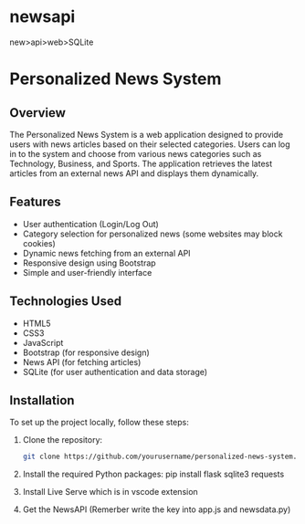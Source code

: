 # newsapi
new>api>web>SQLite
# Personalized News System

## Overview
The Personalized News System is a web application designed to provide users with news articles based on their selected categories. Users can log in to the system and choose from various news categories such as Technology, Business, and Sports. The application retrieves the latest articles from an external news API and displays them dynamically.

## Features
- User authentication (Login/Log Out)
- Category selection for personalized news (some websites may block cookies)
- Dynamic news fetching from an external API
- Responsive design using Bootstrap
- Simple and user-friendly interface

## Technologies Used
- HTML5
- CSS3
- JavaScript
- Bootstrap (for responsive design)
- News API (for fetching articles) 
- SQLite (for user authentication and data storage)

## Installation

To set up the project locally, follow these steps:

1. Clone the repository:
   ```bash
   git clone https://github.com/yourusername/personalized-news-system.git
   
2. Install the required Python packages:
   pip install flask sqlite3 requests
    
3. Install Live Serve which is in vscode extension

4. Get the NewsAPI (Remerber write the key into app.js and newsdata.py)
